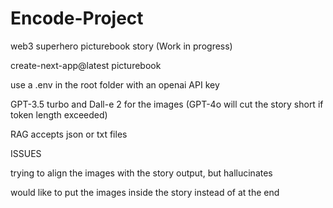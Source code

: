 # Encode-Project
web3 superhero picturebook story 
(Work in progress)

create-next-app@latest picturebook

use a .env in the root folder with an openai API key

GPT-3.5 turbo and Dall-e 2 for the images (GPT-4o will cut the story short if token length exceeded)

RAG accepts json or txt files

ISSUES

trying to align the images with the story output, but hallucinates

would like to put the images inside the story instead of at the end

